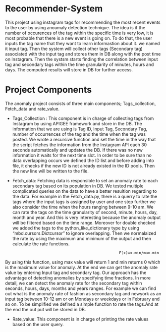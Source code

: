 # Recommender-System


This project using instagram tags for recommending the most recent events to the user by using anoumaly detection technique. The idea is if the number of occurences of the tag within the specific time is very low, it is most probable that there is a new event is going on. To do that, the user inputs the tag name that they want to learn informastion about it. we named it input tag. Then the system will collect other tags (Secondary tag) associated with the input tag and stores them in DB along with the post time on Instagram. Then the systsm starts finding the correlation between input tag and secondary tags within the time granularity of minutes, hours and days. The computed results will store in DB for further access. 
 

# Project Components
The anomaly project consists of three main components; Tags_collection, Fetch_data and rate_value.
  - Tags_Collection : This component is in charge of collecting tags from Instagram by using APIGEE
framework and store in the DB. The information that we are using is Tag ID, Input Tag,
Secondary Tag, number of occurrences of the tag and the time when the tag was
posted. We wrote a recursive function and set the time in the way that the script fetches
the information from the Instagram API each 30 seconds automatically and updates the
DB. If there was no new information it waits for the next time slot. In order to be sure than no data overlapping occurs we defined the ID list and before adding into file, it checks if the new ID is not already existed in the ID pools. Then the
new line will be written to the file.
  - Fetch_data: Fetching data is responsible to set an anomaly rate to each secondary tag based on its
population in DB. We tested multiple complicated queries on the data to have a better resultion regarding to the data. For example in the Fetch_data.py, there is a querry to rate the tags
where the input tags is assigned by user and one step further we also consider the time
when the hours ranging between 9-10 am. We can rate the tags on the time granularity of second, minute,
hours, day, month and year. And this is very interesting because the anomaly output will
be filtered based on the time range. Moreover for double checked we added the tags to
the python_like_dictionary type by using “mbd.cursors.Dictcursor” to ignore overlapping. Then we normalaized the rate by using the maximum and minimum of the output and then calculate the rate functions. 


                                                        F(x)=x-min/max-min

By using this function, using max value will return 1 and min returns 0 which is the maximum value for anomaly. At the end we can get the anomaly rate value by entering Input tag and secondary tag. Our approach has the advantage of detecting anomalies by specifying time fractions. In more detail, we can detect the anomaly rate for the secondary tag within seconds, hours, days, months and years ranges. For example we can find out what is the anomaly rate of fashion as secondary tag and newyork as an input tag between 10-12 am or on Mondays or weekdays or in February and so on. To be simplified we defined a simple function to rate the tags.And at the end the out put will be stored in DB.

  - Rate_value: This component is in charge of printing the rate values based on the user query.



